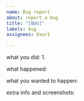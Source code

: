 ```yaml
---
name: Bug report
about: report a bug
title: "[BUG]"
labels: bug
assignees: 0xor1

---
```


what you did:
1.

what happened:

what you wanted to happen:


extra info and screenshots:
